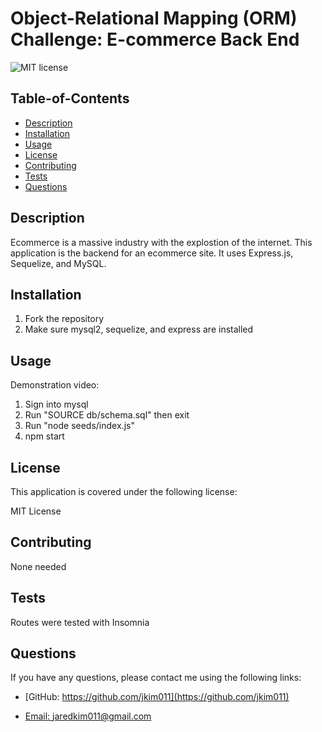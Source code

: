 # Object-Relational Mapping (ORM) Challenge: E-commerce Back End

  
  ![MIT license](https://img.shields.io/badge/License-MIT-blue.svg)
    

  ## Table-of-Contents
  * [Description](#description)
  * [Installation](#installation)
  * [Usage](#usage)
  * [License](#license)
  * [Contributing](#contributing)
  * [Tests](#tests)
  * [Questions](#questions)
  
  ## Description
  Ecommerce is a massive industry with the explostion of the internet. This application is the backend for an ecommerce site. It uses Express.js, Sequelize, and MySQL. 

  ## Installation
  1. Fork the repository 
  2. Make sure mysql2, sequelize, and express are installed

  ## Usage
  Demonstration video: 

  1. Sign into mysql
  2. Run "SOURCE db/schema.sql" then exit
  3. Run "node seeds/index.js"
  4. npm start
  
  ## License 
  This application is covered under the following license:

  MIT License

  ## Contributing
  None needed

  ## Tests
  Routes were tested with Insomnia

  ## Questions
  If you have any questions, please contact me using the following links:

  - [GitHub: https://github.com/jkim011](https://github.com/jkim011)

  - [Email: jaredkim011@gmail.com](mailto:jaredkim011@gmail.com)
